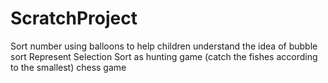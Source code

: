 # ScratchProject
Sort number using balloons to help children understand the idea of bubble sort
Represent Selection Sort as hunting game (catch the fishes according to the smallest)
chess game
